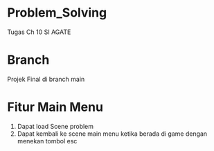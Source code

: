 # Problem_Solving
Tugas Ch 10 SI AGATE

# Branch
Projek Final di branch main

# Fitur Main Menu
1. Dapat load Scene problem
2. Dapat kembali ke scene main menu ketika berada di game dengan menekan tombol esc
